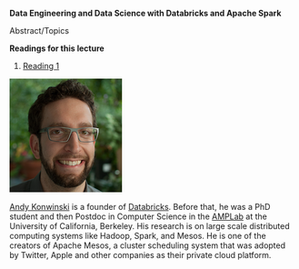 <div class="abstract">   

<strong>Data Engineering and Data Science with Databricks and Apache Spark</strong>
<p align="justify">Abstract/Topics</p>  
<strong>Readings for this lecture</strong>  
<ol>
<li>
<a href=""> Reading 1 </a>
</li>
</ol>
</div>

![Andy Konwinski](/assets/img/Andy_konwinski.png)  

[Andy Konwinski](http://andykonwinski.com) is a founder of [Databricks](https://databricks.com). Before that, he was a PhD student and then Postdoc in Computer Science in the [AMPLab](https://amplab.cs.berkeley.edu) at the University of California, Berkeley. His research  is on large scale distributed computing systems like Hadoop, Spark, and Mesos. He is one of the creators of Apache Mesos, a cluster scheduling system that was adopted by Twitter, Apple and other companies as their private cloud platform.
